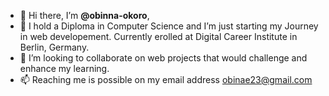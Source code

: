 - 👋 Hi there, I’m **@obinna-okoro**,
- 👀 I hold a Diploma in Computer Science and I’m just starting my Journey in web developement. Currently erolled at Digital Career Institute in Berlin, Germany.
- 💞️ I’m looking to collaborate on web projects that would challenge and enhance my learning.
- 📫 Reaching me is possible on my email address obinae23@gmail.com

<!---
obinna-okoro/obinna-okoro is a ✨ special ✨ repository because its `README.md` (this file) appears on your GitHub profile.
You can click the Preview link to take a look at your changes.
--->
